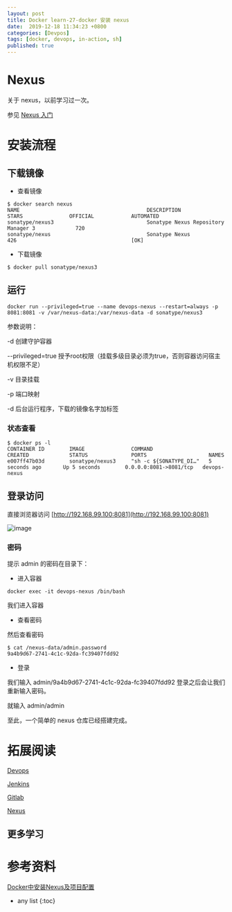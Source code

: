 ```yaml
---
layout: post
title: Docker learn-27-docker 安装 nexus
date:  2019-12-18 11:34:23 +0800
categories: [Devpos]
tags: [docker, devops, in-action, sh]
published: true
---
```


# Nexus 

关于 nexus，以前学习过一次。

参见 [Nexus 入门](https://houbb.github.io/2016/08/06/Nexus)

# 安装流程

## 下载镜像

- 查看镜像

```
$ docker search nexus
NAME                                         DESCRIPTION                                     STARS               OFFICIAL            AUTOMATED
sonatype/nexus3                              Sonatype Nexus Repository Manager 3             720                                     
sonatype/nexus                               Sonatype Nexus                                  426                                     [OK]
```

- 下载镜像

```
$ docker pull sonatype/nexus3
```

## 运行

```
docker run --privileged=true --name devops-nexus --restart=always -p 8081:8081 -v /var/nexus-data:/var/nexus-data -d sonatype/nexus3
```

参数说明：

-d 创建守护容器

--privileged=true 授予root权限（挂载多级目录必须为true，否则容器访问宿主机权限不足）

-v 目录挂载

-p 端口映射

-d 后台运行程序，下载的镜像名字加标签

### 状态查看

```
$ docker ps -l                                                                                                                              
CONTAINER ID        IMAGE               COMMAND                  CREATED             STATUS              PORTS                    NAMES
e007ff47b03d        sonatype/nexus3     "sh -c ${SONATYPE_DI…"   5 seconds ago       Up 5 seconds        0.0.0.0:8081->8081/tcp   devops-nexus
```

## 登录访问

直接浏览器访问 [http://192.168.99.100:8081](http://192.168.99.100:8081)

![image](https://user-images.githubusercontent.com/18375710/71445062-5fb8c400-2751-11ea-9c32-b35744b89dd9.png)

### 密码

提示 admin 的密码在目录下：

- 进入容器

```
docker exec -it devops-nexus /bin/bash
```

我们进入容器

- 查看密码

然后查看密码

```
$ cat /nexus-data/admin.password
9a4b9d67-2741-4c1c-92da-fc39407fdd92
```

- 登录

我们输入 admin/9a4b9d67-2741-4c1c-92da-fc39407fdd92 登录之后会让我们重新输入密码。

就输入 admin/admin 

至此，一个简单的 nexus 仓库已经搭建完成。

# 拓展阅读

[Devops](https://houbb.github.io/2018/03/16/devops)

[Jenkins](https://houbb.github.io/2016/10/14/jenkins)

[Gitlab](https://houbb.github.io/2017/01/13/gitlab)

[Nexus](https://houbb.github.io/2016/08/06/Nexus)

## 更多学习



# 参考资料

[Docker中安装Nexus及项目配置](http://www.zijin.net/news/tech/565403.html)

* any list
{:toc}